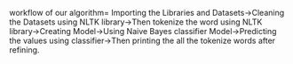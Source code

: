 workflow of our algorithm=
Importing the Libraries and Datasets->Cleaning the Datasets using NLTK library->Then tokenize the word using NLTK library->Creating Model->Using Naive Bayes classifier Model->Predicting the values using classifier->Then printing the all the tokenize words after refining.
